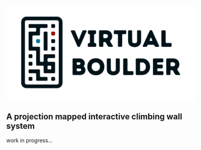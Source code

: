 <img src="https://github.com/oriolxi/Virtual-Boulder/blob/main/virtual_boulder.png?raw=true" alt="drawing" width="600"/>

## A projection mapped interactive climbing wall system
work in progress...
